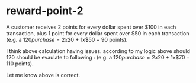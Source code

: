 # reward-point-2

A customer receives 2 points for every dollar spent over $100 in each transaction, plus 1 point for every
dollar spent over $50 in each transaction
(e.g. a $120 purchase = 2x$20 + 1x$50 = 90 points).

I think above calculation having issues.
according to my logic above should 120 should be evaulate to following :
(e.g. a $120 purchase = 2x$20 + 1x$70 = 110 points).

Let me know above is correct.
